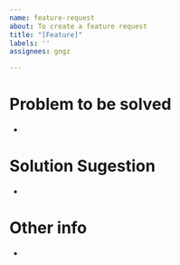 ```yaml
---
name: feature-request
about: To create a feature request
title: "[Feature]"
labels: ''
assignees: gngz

---
```


# Problem to be solved
- 

# Solution Sugestion
- 

# Other info
-
